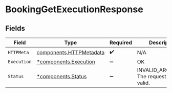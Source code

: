 # BookingGetExecutionResponse


## Fields

| Field                                                              | Type                                                               | Required                                                           | Description                                                        |
| ------------------------------------------------------------------ | ------------------------------------------------------------------ | ------------------------------------------------------------------ | ------------------------------------------------------------------ |
| `HTTPMeta`                                                         | [components.HTTPMetadata](../../models/components/httpmetadata.md) | :heavy_check_mark:                                                 | N/A                                                                |
| `Execution`                                                        | [*components.Execution](../../models/components/execution.md)      | :heavy_minus_sign:                                                 | OK                                                                 |
| `Status`                                                           | [*components.Status](../../models/components/status.md)            | :heavy_minus_sign:                                                 | INVALID_ARGUMENT: The request is not valid.                        |